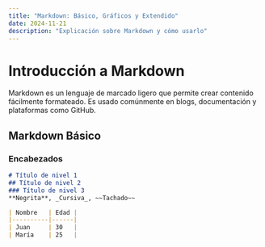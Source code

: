 ```yaml
---
title: "Markdown: Básico, Gráficos y Extendido"
date: 2024-11-21
description: "Explicación sobre Markdown y cómo usarlo"
---
```


# Introducción a Markdown

Markdown es un lenguaje de marcado ligero que permite crear contenido fácilmente formateado. Es usado comúnmente en blogs, documentación y plataformas como GitHub.

## Markdown Básico

### Encabezados
```markdown
# Título de nivel 1
## Título de nivel 2
### Título de nivel 3
**Negrita**, _Cursiva_, ~~Tachado~~

| Nombre   | Edad |
|----------|------|
| Juan     | 30   |
| María    | 25   |
    
